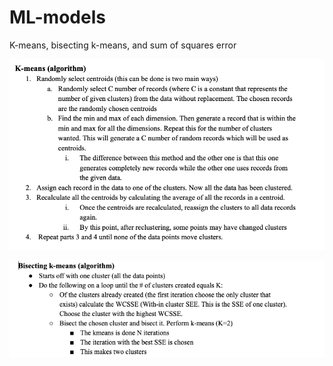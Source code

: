 # ML-models
K-means, bisecting k-means, and sum of squares error


![](images/KmeansAlgo.png)


![](images/bisectAlgo.png)
